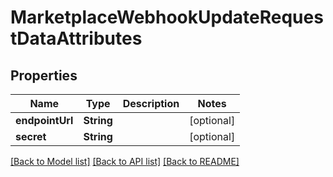 # MarketplaceWebhookUpdateRequestDataAttributes

## Properties
Name | Type | Description | Notes
------------ | ------------- | ------------- | -------------
**endpointUrl** | **String** |  | [optional] 
**secret** | **String** |  | [optional] 

[[Back to Model list]](../README.md#documentation-for-models) [[Back to API list]](../README.md#documentation-for-api-endpoints) [[Back to README]](../README.md)


